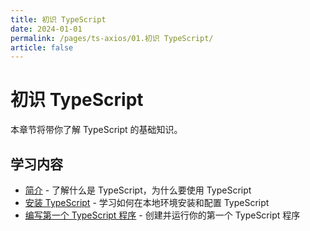```yaml
---
title: 初识 TypeScript
date: 2024-01-01
permalink: /pages/ts-axios/01.初识 TypeScript/
article: false
---
```


# 初识 TypeScript

本章节将带你了解 TypeScript 的基础知识。

## 学习内容

- [简介](./01.简介) - 了解什么是 TypeScript，为什么要使用 TypeScript
- [安装 TypeScript](./02.安装%20TypeScript) - 学习如何在本地环境安装和配置 TypeScript
- [编写第一个 TypeScript 程序](./03.编写第一个%20TypeScript%20程序) - 创建并运行你的第一个 TypeScript 程序

